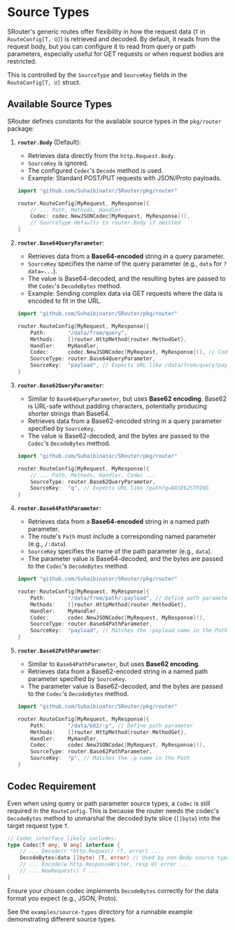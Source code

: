 # Source Types

SRouter's generic routes offer flexibility in how the request data (`T` in `RouteConfig[T, U]`) is retrieved and decoded. By default, it reads from the request body, but you can configure it to read from query or path parameters, especially useful for GET requests or when request bodies are restricted.

This is controlled by the `SourceType` and `SourceKey` fields in the `RouteConfig[T, U]` struct.

## Available Source Types

SRouter defines constants for the available source types in the `pkg/router` package:

1.  **`router.Body`** (Default):
    *   Retrieves data directly from the `http.Request.Body`.
    *   `SourceKey` is ignored.
    *   The configured `Codec`'s `Decode` method is used.
    *   Example: Standard POST/PUT requests with JSON/Proto payloads.

    ```go
    import "github.com/Suhaibinator/SRouter/pkg/router"

    router.RouteConfig[MyRequest, MyResponse]{
        // ... Path, Methods, Handler ...
        Codec: codec.NewJSONCodec[MyRequest, MyResponse](),
        // SourceType defaults to router.Body if omitted
    }
    ```

2.  **`router.Base64QueryParameter`**:
    *   Retrieves data from a **Base64-encoded** string in a query parameter.
    *   `SourceKey` specifies the name of the query parameter (e.g., `data` for `?data=...`).
    *   The value is Base64-decoded, and the resulting bytes are passed to the `Codec`'s `DecodeBytes` method.
    *   Example: Sending complex data via GET requests where the data is encoded to fit in the URL.

    ```go
    import "github.com/Suhaibinator/SRouter/pkg/router"

    router.RouteConfig[MyRequest, MyResponse]{
        Path:       "/data/from/query",
        Methods:    []router.HttpMethod{router.MethodGet},
        Handler:    MyHandler,
        Codec:      codec.NewJSONCodec[MyRequest, MyResponse](), // Codec still needed for DecodeBytes
        SourceType: router.Base64QueryParameter,
        SourceKey:  "payload", // Expects URL like /data/from/query?payload=BASE64STRING
    }
    ```

3.  **`router.Base62QueryParameter`**:
    *   Similar to `Base64QueryParameter`, but uses **Base62 encoding**. Base62 is URL-safe without padding characters, potentially producing shorter strings than Base64.
    *   Retrieves data from a Base62-encoded string in a query parameter specified by `SourceKey`.
    *   The value is Base62-decoded, and the bytes are passed to the `Codec`'s `DecodeBytes` method.

    ```go
    import "github.com/Suhaibinator/SRouter/pkg/router"

    router.RouteConfig[MyRequest, MyResponse]{
        // ... Path, Methods, Handler, Codec ...
        SourceType: router.Base62QueryParameter,
        SourceKey:  "q", // Expects URL like /path?q=BASE62STRING
    }
    ```

4.  **`router.Base64PathParameter`**:
    *   Retrieves data from a **Base64-encoded** string in a named path parameter.
    *   The route's `Path` must include a corresponding named parameter (e.g., `/:data`).
    *   `SourceKey` specifies the name of the path parameter (e.g., `data`).
    *   The parameter value is Base64-decoded, and the bytes are passed to the `Codec`'s `DecodeBytes` method.

    ```go
    import "github.com/Suhaibinator/SRouter/pkg/router"

    router.RouteConfig[MyRequest, MyResponse]{
        Path:       "/data/from/path/:payload", // Define path parameter
        Methods:    []router.HttpMethod{router.MethodGet},
        Handler:    MyHandler,
        Codec:      codec.NewJSONCodec[MyRequest, MyResponse](),
        SourceType: router.Base64PathParameter,
        SourceKey:  "payload", // Matches the :payload name in the Path
    }
    ```

5.  **`router.Base62PathParameter`**:
    *   Similar to `Base64PathParameter`, but uses **Base62 encoding**.
    *   Retrieves data from a Base62-encoded string in a named path parameter specified by `SourceKey`.
    *   The parameter value is Base62-decoded, and the bytes are passed to the `Codec`'s `DecodeBytes` method.

    ```go
    import "github.com/Suhaibinator/SRouter/pkg/router"

    router.RouteConfig[MyRequest, MyResponse]{
        Path:       "/data/b62/:p", // Define path parameter
        Methods:    []router.HttpMethod{router.MethodGet},
        Handler:    MyHandler,
        Codec:      codec.NewJSONCodec[MyRequest, MyResponse](),
        SourceType: router.Base62PathParameter,
        SourceKey:  "p", // Matches the :p name in the Path
    }
    ```

## Codec Requirement

Even when using query or path parameter source types, a `Codec` is still required in the `RouteConfig`. This is because the router needs the codec's `DecodeBytes` method to unmarshal the decoded byte slice (`[]byte`) into the target request type `T`.

```go
// Codec interface likely includes:
type Codec[T any, U any] interface {
    // ... Decode(r *http.Request) (T, error) ...
    DecodeBytes(data []byte) (T, error) // Used by non-Body source types
    // ... Encode(w http.ResponseWriter, resp U) error ...
    // ... NewRequest() T ...
}
```

Ensure your chosen codec implements `DecodeBytes` correctly for the data format you expect (e.g., JSON, Proto).

See the `examples/source-types` directory for a runnable example demonstrating different source types.
